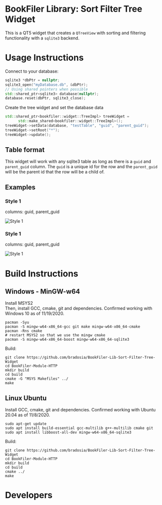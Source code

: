 # BookFiler Library: Sort Filter Tree Widget
This is a QT5 widget that creates a `QTreeView` with sorting and filtering functionality with a `sqlite3` backend.

# Usage Instructions

Connect to your database:
```cpp
sqlite3 *dbPtr = nullptr;
sqlite3_open("myDatabase.db", &dbPtr);
// Using shared pointers when possible
std::shared_ptr<sqlite3> database(nullptr);
database.reset(dbPtr, sqlite3_close);
```

Create the tree widget and set the database data
```cpp
std::shared_ptr<bookfiler::widget::TreeImpl> treeWidget =
      std::make_shared<bookfiler::widget::TreeImpl>();
treeWidget->setData(database, "testTable", "guid", "parent_guid");
treeWidget->setRoot("*"); 
treeWidget->update();
```

## Table format

This widget will work with any sqlite3 table as long as there is a `guid` and `parent_guid` column. The  `guid` is a unique id for the row and the `parent_guid` will be the parent id that the row will be a child of.

## Examples 

### Style 1

columns: guid, parent_guid

![Style 1](https://github.com/bradosia/BookFiler-Lib-Sort-Filter-Tree-Widget/blob/main/dev/tree-view-design-1.png?raw=true)

### Style 1

columns: guid, parent_guid

![Style 1](https://github.com/bradosia/BookFiler-Lib-Sort-Filter-Tree-Widget/blob/main/dev/tree-view-design-2.png?raw=true)

# Build Instructions

## Windows - MinGW-w64
Install MSYS2<BR>
Then, install GCC, cmake, git and dependencies. Confirmed working with Windows 10 as of 11/19/2020.
```shell
pacman -Syu
pacman -S mingw-w64-x86_64-gcc git make mingw-w64-x86_64-cmake
pacman -Rns cmake
# restart MSYS2 so that we use the mingw cmake
pacman -S mingw-w64-x86_64-boost mingw-w64-x86_64-sqlite3
```
Build:
```shell
git clone https://github.com/bradosia/BookFiler-Lib-Sort-Filter-Tree-Widget
cd BookFiler-Module-HTTP
mkdir build
cd build
cmake -G "MSYS Makefiles" ../
make
```

## Linux Ubuntu
Install GCC, cmake, git and dependencies. Confirmed working with Ubuntu 20.04 as of 11/8/2020.
```shell
sudo apt-get update
sudo apt install build-essential gcc-multilib g++-multilib cmake git
sudo apt install libboost-all-dev mingw-w64-x86_64-sqlite3
```
Build:
```shell
git clone https://github.com/bradosia/BookFiler-Lib-Sort-Filter-Tree-Widget
cd BookFiler-Module-HTTP
mkdir build
cd build
cmake ../
make
```

# Developers
